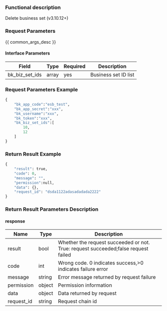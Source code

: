 ### Functional description

Delete business set (v3.10.12+)

### Request Parameters

{{ common_args_desc }}

#### Interface Parameters

| Field      | Type      | Required   | Description      |
|-----------|------------|--------|------------|
| bk_biz_set_ids      |  array     | yes     | Business set ID list|

### Request Parameters Example

```python
{
    "bk_app_code":"esb_test",
    "bk_app_secret":"xxx",
    "bk_username":"xxx",
    "bk_token":"xxx",
    "bk_biz_set_ids":[
        10,
        12
    ]
}
```

### Return Result Example

```python
{
    "result": true,
    "code": 0,
    "message": "",
    "permission":null,
    "data": {},
    "request_id": "dsda1122adasadadada2222"
}
```
### Return Result Parameters Description
#### response

| Name    | Type   | Description                                    |
| ------- | ------ | ------------------------------------- |
| result  | bool   | Whether the request succeeded or not. True: request succeeded;false request failed|
| code    |  int    | Wrong code. 0 indicates success,>0 indicates failure error    |
| message | string |Error message returned by request failure                    |
| permission    |  object |Permission information    |
| data | object |Data returned by request|
| request_id    |  string |Request chain id    |
